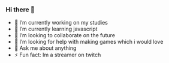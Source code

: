 ### Hi there 👋

- 🔭 I’m currently working on my studies
- 🌱 I’m currently learning javascript
- 👯 I’m looking to collaborate on the future
- 🤔 I’m looking for help with making games which i would love
- 💬 Ask me about anything
- ⚡ Fun fact: Im a streamer on twitch
